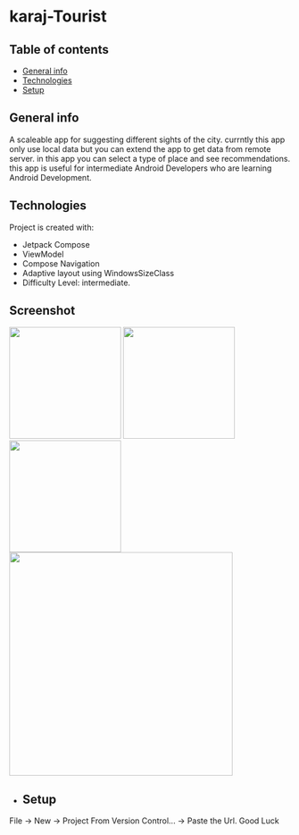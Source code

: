 # karaj-Tourist
## Table of contents
* [General info](#general-info)
* [Technologies](#technologies)
* [Setup](#setup)

## General info
A scaleable app for suggesting different sights of the city. 
currntly this app only use local data but you can extend the app to get data from remote server.
in this app you can select a type of place and see recommendations.
this app is useful for intermediate Android Developers who are learning Android Development.


## Technologies
Project is created with:
* Jetpack Compose
* ViewModel
* Compose Navigation
* Adaptive layout using WindowsSizeClass
* Difficulty Level: intermediate.

## Screenshot
<img src="https://github.com/arzhangap/karaj-Tourist/assets/17007550/eeb30f0f-447f-42dc-8351-25e952b7d8fc" width=200/>
<img src="https://github.com/arzhangap/karaj-Tourist/assets/17007550/0273ff73-d2e4-42fa-9f0a-c1c9b5a0619b" width=200/>
<img src="https://github.com/arzhangap/karaj-Tourist/assets/17007550/d28923f1-9006-45a1-be74-930799d2c693" width=200/>
<img src="https://github.com/arzhangap/karaj-Tourist/assets/17007550/b922ccf4-3e28-40a0-9982-325a5c4a9d1c" width=400/>


* ## Setup
File -> New -> Project From Version Control... -> Paste the Url. Good Luck
